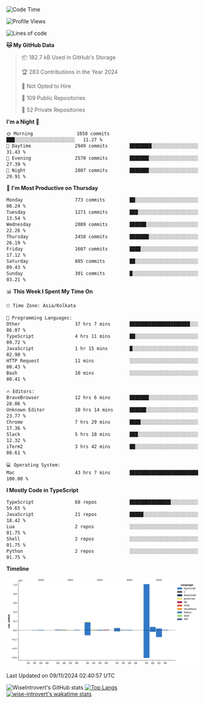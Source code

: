 <!--START_SECTION:waka-->
![Code Time](http://img.shields.io/badge/Code%20Time-1%2C810%20hrs%2035%20mins-blue)

![Profile Views](http://img.shields.io/badge/Profile%20Views-0-blue)

![Lines of code](https://img.shields.io/badge/From%20Hello%20World%20I%27ve%20Written-14.3%20million%20lines%20of%20code-blue)

**🐱 My GitHub Data** 

> 📦 182.7 kB Used in GitHub's Storage 
 > 
> 🏆 283 Contributions in the Year 2024
 > 
> 🚫 Not Opted to Hire
 > 
> 📜 109 Public Repositories 
 > 
> 🔑 52 Private Repositories 
 > 
**I'm a Night 🦉** 

```text
🌞 Morning                1058 commits        ███░░░░░░░░░░░░░░░░░░░░░░   11.27 % 
🌆 Daytime                2949 commits        ████████░░░░░░░░░░░░░░░░░   31.43 % 
🌃 Evening                2570 commits        ███████░░░░░░░░░░░░░░░░░░   27.39 % 
🌙 Night                  2807 commits        ███████░░░░░░░░░░░░░░░░░░   29.91 % 
```
📅 **I'm Most Productive on Thursday** 

```text
Monday                   773 commits         ██░░░░░░░░░░░░░░░░░░░░░░░   08.24 % 
Tuesday                  1271 commits        ███░░░░░░░░░░░░░░░░░░░░░░   13.54 % 
Wednesday                2089 commits        ██████░░░░░░░░░░░░░░░░░░░   22.26 % 
Thursday                 2458 commits        ███████░░░░░░░░░░░░░░░░░░   26.19 % 
Friday                   1607 commits        ████░░░░░░░░░░░░░░░░░░░░░   17.12 % 
Saturday                 885 commits         ██░░░░░░░░░░░░░░░░░░░░░░░   09.43 % 
Sunday                   301 commits         █░░░░░░░░░░░░░░░░░░░░░░░░   03.21 % 
```


📊 **This Week I Spent My Time On** 

```text
🕑︎ Time Zone: Asia/Kolkata

💬 Programming Languages: 
Other                    37 hrs 7 mins       ██████████████████████░░░   86.07 % 
TypeScript               4 hrs 11 mins       ██░░░░░░░░░░░░░░░░░░░░░░░   09.72 % 
JavaScript               1 hr 15 mins        █░░░░░░░░░░░░░░░░░░░░░░░░   02.90 % 
HTTP Request             11 mins             ░░░░░░░░░░░░░░░░░░░░░░░░░   00.43 % 
Bash                     10 mins             ░░░░░░░░░░░░░░░░░░░░░░░░░   00.41 % 

🔥 Editors: 
BraveBrowser             12 hrs 6 mins       ███████░░░░░░░░░░░░░░░░░░   28.06 % 
Unknown Editor           10 hrs 14 mins      ██████░░░░░░░░░░░░░░░░░░░   23.77 % 
Chrome                   7 hrs 29 mins       ████░░░░░░░░░░░░░░░░░░░░░   17.36 % 
Slack                    5 hrs 18 mins       ███░░░░░░░░░░░░░░░░░░░░░░   12.32 % 
iTerm2                   3 hrs 42 mins       ██░░░░░░░░░░░░░░░░░░░░░░░   08.61 % 

💻 Operating System: 
Mac                      43 hrs 7 mins       █████████████████████████   100.00 % 
```

**I Mostly Code in TypeScript** 

```text
TypeScript               68 repos            ███████████████░░░░░░░░░░   59.65 % 
JavaScript               21 repos            █████░░░░░░░░░░░░░░░░░░░░   18.42 % 
Lua                      2 repos             ░░░░░░░░░░░░░░░░░░░░░░░░░   01.75 % 
Shell                    2 repos             ░░░░░░░░░░░░░░░░░░░░░░░░░   01.75 % 
Python                   2 repos             ░░░░░░░░░░░░░░░░░░░░░░░░░   01.75 % 
```



**Timeline**

![Lines of Code chart](https://raw.githubusercontent.com/wise-introvert/wise-introvert/master/assets/bar_graph.png)


 Last Updated on 09/11/2024 02:40:57 UTC
<!--END_SECTION:waka-->

![WiseIntrovert's GitHub stats](https://github-readme-stats.vercel.app/api?username=wise-introvert&count_private=true&show_icons=true)
[![Top Langs](https://github-readme-stats.vercel.app/api/top-langs/?username=wise-introvert&langs_count=10)](https://github.com/anuraghazra/github-readme-stats)
[![wise-introvert's wakatime stats](https://github-readme-stats.vercel.app/api/wakatime?username=wiseintrovert)](https://github.com/anuraghazra/github-readme-stats)
